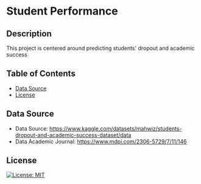 # Student Performance

## Description
This project is centered around predicting students' dropout and academic success 

## Table of Contents
* [Data Source](#datasource)
* [License](#license)

## Data Source
* Data Source: https://www.kaggle.com/datasets/mahwiz/students-dropout-and-academic-success-dataset/data
* Data Academic Journal: https://www.mdpi.com/2306-5729/7/11/146

## License
[![License: MIT](https://img.shields.io/badge/License-MIT-yellow.svg)](https://opensource.org/licenses/MIT)
